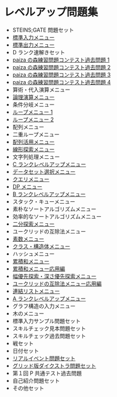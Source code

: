 # レベルアップ問題集

- STEINS;GATE 問題セット
- [標準入力メニュー](stdin_primer/)
- [標準出力メニュー](stdout_primer/)
- D ランク速解きセット
- [paiza の森練習問題コンテスト過去問題 1](forest_contest/01/)
- [paiza の森練習問題コンテスト過去問題 2](forest_contest/02/)
- [paiza の森練習問題コンテスト過去問題 3](forest_contest/03/)
- [paiza の森練習問題コンテスト過去問題 4](forest_contest/04/)
- 算術・代入演算メニュー
- [論理演算メニュー](logical_operation/)
- 条件分岐メニュー
- [ループメニュー 1](loop_problems/loop_problems1/)
- [ループメニュー 2](loop_problems/loop_problems2/)
- 配列メニュー
- 二重ループメニュー
- [配列活用メニュー](array_utilization_primer/)
- [線形探索メニュー](sequential_search/)
- 文字列処理メニュー
- [C ランクレベルアップメニュー](binary_search/)
- [データセット選択メニュー](data_structure/)
- [クエリメニュー](query_primer/)
- [DP メニュー](dynamic_programming/)
- [B ランクレベルアップメニュー](b-rank-levelup/)
- スタック・キューメニュー
- 素朴なソートアルゴリズムメニュー
- 効率的なソートアルゴリズムメニュー
- [二分探索メニュー](binary_search/)
- ユークリッドの互除法メニュー
- [素数メニュー](prime_number/)
- [クラス・構造体メニュー](class/)
- ハッシュメニュー
- [累積和メニュー](prefix_sum/)
- [累積和メニュー応用編](prefix_sum_problems_advanced/)
- [幅優先探索・深さ優先探索メニュー](bfs_dfs_problems/)
- [ユークリッドの互除法メニュー応用編]()
- [連結リストメニュー](list_primer/)
- [A ランクレベルアップメニュー](a-rank-levelup/)
- グラフ構造の入力メニュー
- 木のメニュー
- 標準入力サンプル問題セット
- スキルチェック見本問題セット
- スキルチェック過去問題セット
- 戦セット
- 日付セット
- [リアルイベント問題セット](real_event/)
- [グリッド版ダイクストラ問題セット](grid_dijkstra/)
- 第１回 P 共通テスト過去問題
- 自己紹介問題セット
- その他セット
